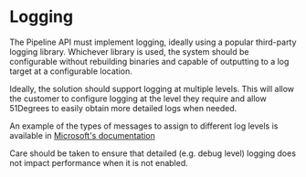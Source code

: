 # Logging

The Pipeline API must implement logging, ideally using a popular third-party
logging library. Whichever library is used, the system should be configurable
without rebuilding binaries and capable of outputting to a log target at a
configurable location.

Ideally, the solution should support logging at multiple levels. This will allow
the customer to configure logging at the level they require and allow 51Degrees
to easily obtain more detailed logs when needed.

An example of the types of messages to assign to different log levels is available
in [Microsoft's documentation](https://learn.microsoft.com/dotnet/api/microsoft.extensions.logging.loglevel)

Care should be taken to ensure that detailed (e.g. debug level) logging does not
impact performance when it is not enabled.
